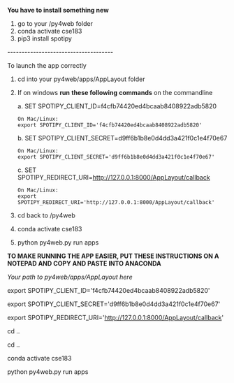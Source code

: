 **You have to install something new**
1. go to your /py4web folder
2. conda activate cse183
3. pip3 install spotipy 

**-------------------------------------**

To launch the app correctly 
1. cd into your py4web/apps/AppLayout folder
2. If on windows **run** **these following** **commands** on the commandline 

    a. SET SPOTIPY_CLIENT_ID=f4cfb74420ed4bcaab8408922adb5820 
    
       On Mac/Linux:
       export SPOTIPY_CLIENT_ID='f4cfb74420ed4bcaab8408922adb5820'
    
    b. SET SPOTIPY_CLIENT_SECRET=d9ff6b1b8e0d4dd3a421f0c1e4f70e67
    
       On Mac/Linux:
       export SPOTIPY_CLIENT_SECRET='d9ff6b1b8e0d4dd3a421f0c1e4f70e67'
       
    c. SET SPOTIPY_REDIRECT_URI=http://127.0.0.1:8000/AppLayout/callback
    
       On Mac/Linux:
       export SPOTIPY_REDIRECT_URI='http://127.0.0.1:8000/AppLayout/callback'
    
3. cd back to /py4web
4. conda activate cse183
5. python py4web.py run apps


**TO MAKE RUNNING THE APP EASIER, PUT THESE INSTRUCTIONS ON A NOTEPAD AND COPY AND PASTE INTO ANACONDA**

_Your path to py4web/apps/AppLayout here_

export SPOTIPY_CLIENT_ID='f4cfb74420ed4bcaab8408922adb5820'

export SPOTIPY_CLIENT_SECRET='d9ff6b1b8e0d4dd3a421f0c1e4f70e67'

export SPOTIPY_REDIRECT_URI='http://127.0.0.1:8000/AppLayout/callback'

cd ..

cd ..

conda activate cse183

python py4web.py run apps

